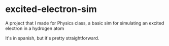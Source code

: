 # excited-electron-sim
A project that I made for Physics class, a basic sim for simulating an excited electron in a hydrogen atom

It's in spanish, but it's pretty straightforward.
